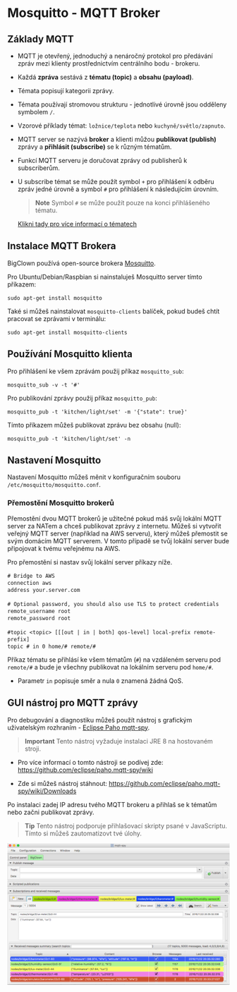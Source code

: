 # Mosquitto - MQTT Broker

<!-- toc -->


## Základy MQTT

* MQTT je otevřený, jednoduchý a nenáročný protokol pro předávání zpráv mezi klienty prostřednictvím centrálního bodu - brokeru.

* Každá **zpráva** sestává z **tématu (topic)** a **obsahu (payload)**.

* Témata popisují kategorii zprávy.

* Témata používají stromovou strukturu - jednotlivé úrovně jsou odděleny symbolem `/`.

* Vzorové příklady témat: `ložnice/teplota` nebo `kuchyně/světlo/zapnuto`.

* MQTT server se nazývá **broker** a klienti můžou **publikovat (publish)** zprávy a **přihlásit (subscribe)** se k různým tématům.

* Funkcí MQTT serveru je doručovat zprávy od publisherů k subscriberům.

* U subscribe témat se může použít symbol `+` pro přihlášení k odběru zpráv jedné úrovně a symbol `#` pro přihlášení k následujícím úrovním.

  > **Note** Symbol `#` se může použít pouze na konci přihlášeného tématu.

  [Klikni tady pro více informací o tématech](http://www.hivemq.com/blog/mqtt-essentials-part-5-mqtt-topics-best-practices)


## Instalace MQTT Brokera

BigClown používá open-source brokera [Mosquitto](https://mosquitto.org).

Pro Ubuntu/Debian/Raspbian si nainstaluješ Mosquitto server tímto příkazem:

```
sudo apt-get install mosquitto
```

Také si můžeš nainstalovat `mosquitto-clients` balíček, pokud budeš chtít pracovat se zprávami v terminálu:

```
sudo apt-get install mosquitto-clients
```


## Používání Mosquitto klienta


Pro přihlášení ke všem zprávám použij příkaz `mosquitto_sub`:

```
mosquitto_sub -v -t '#'
```

Pro publikování zprávy použij příkaz `mosquitto_pub`:

```
mosquitto_pub -t 'kitchen/light/set' -m '{"state": true}'
```

Tímto příkazem můžeš publikovat zprávu bez obsahu (null):

```
mosquitto_pub -t 'kitchen/light/set' -n
```


## Nastavení Mosquitto

Nastavení Mosquitto můžeš měnit v konfiguračním souboru `/etc/mosquitto/mosquitto.conf`.


### Přemostění Mosquitto brokerů

Přemostění dvou MQTT brokerů je užitečné pokud máš svůj lokální MQTT server za NATem a chceš publikovat zprávy z internetu.
Můžeš si vytvořit veřejný MQTT server (například na AWS serveru), který můžeš přemostit se svým domácím MQTT serverem.
V tomto případě se tvůj lokální server bude připojovat k tvému veřejnému na AWS.


Pro přemostění si nastav svůj lokální server příkazy níže.

```
# Bridge to AWS
connection aws
address your.server.com

# Optional password, you should also use TLS to protect credentials
remote_username root
remote_password root

#topic <topic> [[[out | in | both] qos-level] local-prefix remote-prefix]
topic # in 0 home/# remote/#
```

Příkaz tématu se přihlásí ke všem tématům (`#`) na vzdáleném serveru pod `remote/#` a bude je všechny publikovat na lokálním serveru pod `home/#`.

* Parametr `in` popisuje směr a nula `0` znamená žádná QoS.


## GUI nástroj pro MQTT zprávy

Pro debugování a diagnostiku můžeš použít nástroj s grafickým uživatelským rozhraním - [Eclipse Paho mqtt-spy](https://github.com/eclipse/paho.mqtt-spy).

> **Important** Tento nástroj vyžaduje instalaci JRE 8 na hostovaném stroji.

* Pro více informací o tomto nástroji se podívej zde: https://github.com/eclipse/paho.mqtt-spy/wiki

* Zde si můžeš nástroj stáhnout: https://github.com/eclipse/paho.mqtt-spy/wiki/Downloads

Po instalaci zadej IP adresu tvého MQTT brokeru a přihlaš se k tématům nebo začni publikovat zprávy.

> **Tip** Tento nástroj podporuje přihlašovací skripty psané v JavaScriptu.
>         Tímto si můžeš zautomatizovt tvé úlohy.

![](images/mosquitto/mqtt-spy.png)
